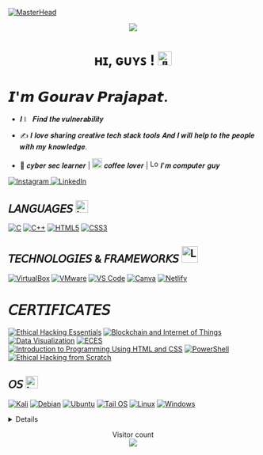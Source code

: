 [![MasterHead](https://user-images.githubusercontent.com/117162170/229603151-023a917d-2dee-4d76-98a3-b80be7fc658a.gif)]()
<p align="center">
     <a href="https://git.io/typing-svg">
    <img src="https://readme-typing-svg.herokuapp.com/?lines=Alwyas+To+be;AIM+for+impossible....;Nice+to+meet+you!&center=true&size=30">
  </a>
   <h1 align="center">ʜɪ, ɢᴜʏꜱ ! <img src="https://github.com/wervlad/wervlad/assets/24524555/766d336d-b87d-44ba-807c-c51de2bc6b4d" width="28px" alt="👋"></h1>

# 𝙄'𝙢 𝙂𝙤𝙪𝙧𝙖𝙫 𝙋𝙧𝙖𝙟𝙖𝙥𝙖𝙩.
- 𝑰 <img src="https://github.com/GuruMukhPrajapati/GuruMukhPrajapati/assets/117162170/0933404d-4a95-4894-9aa6-22f1ab981e53" alt="Logo" width="13px"> 𝑭𝒊𝒏𝒅 𝒕𝒉𝒆 𝒗𝒖𝒍𝒏𝒆𝒓𝒂𝒃𝒊𝒍𝒊𝒕𝒚




- :writing_hand: 𝑰 𝒍𝒐𝒗𝒆 𝒔𝒉𝒂𝒓𝒊𝒏𝒈 𝒄𝒓𝒆𝒂𝒕𝒊𝒗𝒆 𝒕𝒆𝒄𝒉 𝒔𝒕𝒂𝒄𝒌 𝒕𝒐𝒐𝒍𝒔 𝑨𝒏𝒅 𝑰 𝒘𝒊𝒍𝒍 𝒉𝒆𝒍𝒑 𝒕𝒐 𝒕𝒉𝒆 𝒑𝒆𝒐𝒑𝒍𝒆 𝒘𝒊𝒕𝒉 𝒎𝒚 𝒌𝒏𝒐𝒘𝒍𝒆𝒅𝒈𝒆.

- 🔐 𝒄𝒚𝒃𝒆𝒓 𝒔𝒆𝒄 𝒍𝒆𝒂𝒓𝒏𝒆𝒓 | <img src="https://github.com/GuruMukhPrajapati/GuruMukhPrajapati/assets/117162170/3b3a4adf-b601-4275-9fa3-d30f00ffd3ca" alt="Logo" width="20px"> 𝒄𝒐𝒇𝒇𝒆𝒆 𝒍𝒐𝒗𝒆𝒓 | <img src="https://github.com/GuruMukhPrajapati/GuruMukhPrajapati/assets/117162170/05f345ba-2577-4570-98b2-c481442dc324" alt="Logo" width="17px">
𝑰'𝒎 𝒄𝒐𝒎𝒑𝒖𝒕𝒆𝒓 𝒈𝒖𝒚

<a href="https://www.instagram.com/gurumukhprajapat/">
  <img src="https://img.shields.io/badge/Instagram-black?style=flat-square&logo=instagram&logoColor=COLOR" alt="Instagram">
</a>
<a href="https://www.linkedin.com/in/gurumukh">
    <img src="https://img.shields.io/badge/LinkedIn-black?style=flat-square&logo=linkedin&logoColor=COLOR" alt="LinkedIn">
</a>

## 𝘓𝘈𝘕𝘎𝘜𝘈𝘎𝘌𝘚  <img src="https://github.com/GuruMukhPrajapati/GuruMukhPrajapati/assets/117162170/a1549136-05f9-43df-b1a5-19150ff4a487" alt="Logo" width="25px">


[![C](https://img.shields.io/badge/c-black?style=for-the-badge&logo=c)](https://github.com/GuruMukhPrajapati/1ST_YEAR_C_laguage_CODES)
[![C++](https://img.shields.io/badge/c++-black?style=for-the-badge&logo=cplusplus)](https://github.com/GuruMukhPrajapati/C-PLUS-PLUS)
[![HTML5](https://img.shields.io/badge/html5-black?style=for-the-badge&logo=html5)](https://github.com/GuruMukhPrajapati/All_code/tree/main/HTML%205)
[![CSS3](https://img.shields.io/badge/css3-black?style=for-the-badge&logo=css3)](https://github.com/GuruMukhPrajapati/All_code/tree/main/HTML%205)

## 𝘛𝘌𝘊𝘏𝘕𝘖𝘓𝘖𝘎𝘐𝘌𝘚 & 𝘍𝘙𝘈𝘔𝘌𝘞𝘖𝘙𝘒𝘚  <img src="https://github.com/GuruMukhPrajapati/GuruMukhPrajapati/assets/117162170/b5bb31fe-bde2-46ce-a7b6-8e1af6997b1d" alt="Logo" width="33px">



[![VirtualBox](https://img.shields.io/badge/VirtualBox-000000?style=for-the-badge&logo=virtualbox&logoColor=183A61)](https://www.virtualbox.org/)
[![VMware](https://img.shields.io/badge/VMware-black?style=for-the-badge&logo=vmware)](https://www.vmware.com/)
[![VS Code](https://img.shields.io/badge/VS_Code-007ACC?style=for-the-badge&logo=visual-studio-code&logoColor=007ACC&labelColor=000000&color=000000)](https://code.visualstudio.com/)
[![Canva](https://img.shields.io/badge/Canva-000000?style=for-the-badge&logo=canva&logoColor=00C4CC)](https://www.canva.com/)
[![Netlify](https://img.shields.io/badge/Netlify-000000?style=for-the-badge&logo=netlify&logoColor=COLOR1)](https://www.netlify.com/)

# 𝘊𝘌𝘙𝘛𝘐𝘍𝘐𝘊𝘈𝘛𝘌𝘚

[![Ethical Hacking Essentials](https://img.shields.io/badge/Ethical%20Hacking%20Essentials-000000?style=for-the-badge&logoColor=COLOR1)](https://eccommonstorage.blob.core.windows.net/codered/certificates/e1f9b573-cd56-48d0-a622-1e26158c812d.png)
[![Blockchain and Internet of Things](https://img.shields.io/badge/Blockchain%20and%20Internet%20of%20Things-000000?style=for-the-badge&logoColor=COLOR1)](https://drive.google.com/file/d/1kNHkBp1_t9uufW3Rj8FoAwtOu1CqHkpn/view)
[![Data Visualization](https://img.shields.io/badge/Data%20Visualization-000000?style=for-the-badge&logoColor=COLOR1)](https://drive.google.com/file/d/1toorxxu0gr5jXhVxqV1SykRMi1FU2lE8/view)
[![ECES](https://img.shields.io/badge/ECES-000000?style=for-the-badge&logoColor=COLOR1)](https://eccommonstorage.blob.core.windows.net/codered/certificates/6bfa71df-4b03-4982-903f-872c8d4ebeca.png)
[![Introduction to Programming Using HTML and CSS](https://img.shields.io/badge/Introduction%20to%20Programming%20Using%20HTML%20and%20CSS-000000?style=for-the-badge&logoColor=COLOR1)](https://drive.google.com/file/d/1kJb7g4ONP9Ie_dpd7SgirEMmWlDNz_37/view)
[![PowerShell](https://img.shields.io/badge/PowerShell-000000?style=for-the-badge&logoColor=COLOR1)](https://udemy-certificate.s3.amazonaws.com/image/UC-7f90d333-b4f8-4033-a909-2821dda13c3c.jpg?v=1686207831000)
[![Ethical Hacking from Scratch](https://img.shields.io/badge/Ethical%20Hacking%20from%20Scratch-000000?style=for-the-badge&logoColor=COLOR1)](https://udemy-certificate.s3.amazonaws.com/image/UC-6af44542-eeaa-4588-9419-023f5908f9e1.jpg)




## 𝘖𝘚 <img src="https://github.com/GuruMukhPrajapati/GuruMukhPrajapati/assets/117162170/98e41f67-25d1-47ca-aac9-ff6269d67154" alt="Logo" width="25px">

[![Kali](https://img.shields.io/badge/Kali-000000?style=for-the-badge&logo=kali-linux&logoColor=557C94)](https://www.kali.org/)
[![Debian](https://img.shields.io/badge/Debian-black?style=for-the-badge&logo=debian)](https://www.debian.org/)
[![Ubuntu](https://img.shields.io/badge/Ubuntu-black?style=for-the-badge&logo=ubuntu)](https://ubuntu.com/)
[![Tail OS](https://img.shields.io/badge/Tail_OS-black?style=for-the-badge&logo=tail-os)](https://www.tail-os.org)
[![Linux](https://img.shields.io/badge/linux-black?style=for-the-badge&logo=Linux)](https://www.linux.org/pages/download/)
[![Windows](https://img.shields.io/badge/Windows-000000?style=for-the-badge&logo=windows&logoColor=0078D6)](https://www.microsoft.com/windows)




<details>

<p align="center">
  <a href="https://git.io/streak-stats">
    <img src="https://github-readme-streak-stats.herokuapp.com?user=GuruMukhPrajapati&theme=neon-dark&hide_border=true&border_radius=50&card_width=496" alt="GitHub Streak" />
  </a> </p>
  <br>
<div align="center">
  <a href="https://github.com/GuruMukhPrajapati">
    <img src="http://github-profile-summary-cards.vercel.app/api/cards/stats?username=GuruMukhPrajapati&theme=github_dark" />
  </a>
</div>
<br>     
<p align="center">
  <a href="https://github.com/GuruMukhPrajapati">
    <img src="http://github-profile-summary-cards.vercel.app/api/cards/profile-details?username=GuruMukhPrajapati&theme=github_dark" style="border-radius: 50px;" />
  </a>
</p>

</details>
<p align="center"> 
  Visitor count<br>
  <img src="https://profile-counter.glitch.me/gurumukhprajapati/count.svg" />
</p>

<!--
###
[![GitHub Status](https://img.shields.io/badge/GitHub%20Status-%23FF7F50?style=for-the-badge&logo=github&logoColor=white&labelColor=black)](https://github.com/)



<img align="right" alt="Coding" height="160px" widht="auto" src="https://user-images.githubusercontent.com/117162170/229713087-92fe7112-c5dc-4f2c-9af6-b840cf9cc959.gif">

![Your Name's GitHub stats](https://github-readme-stats.vercel.app/api?username=GuruMukhPrajapati&show_icons=true&theme=github_dark)
##  [![Streak-Stats](https://img.shields.io/badge/Streak--Stats-1C8DFF?style=for-the-badge&logo=github&logoColor=white&labelColor=black)](https://github.com/your-repo)

<p><img align="center" src="https://github-readme-streak-stats.herokuapp.com/?user=gurumukhprajapati&theme=github-dark-blue" alt="gurumukhprajapati" /></p>

## [![Profile Trophy](https://img.shields.io/badge/Profile%20Trophy-%23FFD700?style=for-the-badge&logo=your-logo&logoColor=white&labelColor=black)](https://your-profile-url)

[![trophy](https://github-profile-trophy.vercel.app/?username=GuruMukhPrajapati&theme=darkhub)](https://github.com/ryo-ma/github-profile-trophy)

<p align="center"> 
  Visitor count<br>
  <img src="https://profile-counter.glitch.me/gurumukhprajapati/count.svg" />
</p>
-->






